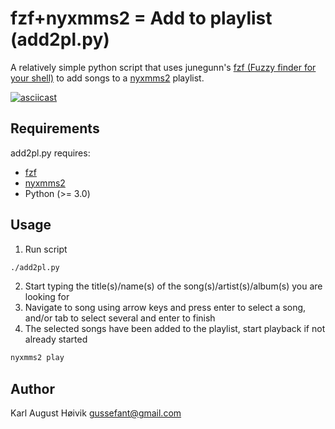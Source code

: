 fzf+nyxmms2 = Add to playlist (add2pl.py)
=========================================

A relatively simple python script that uses junegunn's [fzf (Fuzzy finder for your shell)](https://github.com/junegunn/fzf) to add songs to a [nyxmms2](https://xmms2.org/wiki/Main_Page) playlist.

[![asciicast](https://asciinema.org/a/13128.png)](https://asciinema.org/a/13128)

Requirements
------------

add2pl.py requires:
- [fzf](https://github.com/junegunn/fzf)
- [nyxmms2](https://xmms2.org/wiki/Main_Page)
- Python (>= 3.0)

Usage
-----

1. Run script
```sh
./add2pl.py
```
2. Start typing the title(s)/name(s) of the song(s)/artist(s)/album(s) you are looking for
3. Navigate to song using arrow keys and press enter to select a song, and/or tab to select several and enter to finish
4. The selected songs have been added to the playlist, start playback if not already started
```sh
nyxmms2 play
```

Author
------

Karl August Høivik
gussefant@gmail.com

